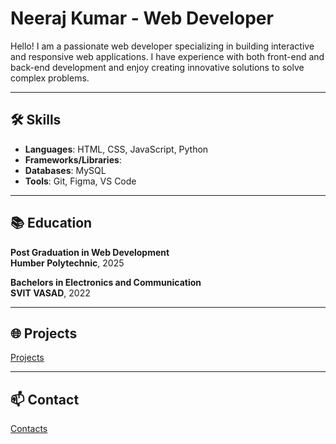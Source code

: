 # Neeraj Kumar - Web Developer

Hello! I am a passionate web developer specializing in building interactive and responsive web applications. I have experience with both front-end and back-end development and enjoy creating innovative solutions to solve complex problems.

---
## 🛠️ Skills

- **Languages**: HTML, CSS, JavaScript, Python
- **Frameworks/Libraries**: 
- **Databases**: MySQL
- **Tools**: Git, Figma, VS Code

---
## 📚 Education
**Post Graduation in Web Development**  
**Humber Polytechnic**, 2025

**Bachelors in Electronics and Communication**  
**SVIT VASAD**, 2022


---

## 🌐 Projects
[Projects](projects.markdown)

---

## 📫 Contact
[Contacts](contact.markdown)

